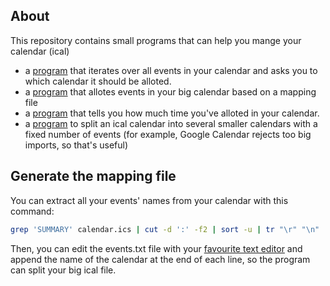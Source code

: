 ## About
This repository contains small programs that can help you mange your calendar (ical)

- a [program](https://raw.githubusercontent.com/jacadzaca/ical-utils/main/split_calendar_interactive.py) that iterates over all events in your calendar and asks you to which calendar it should be alloted.
- a [program](https://raw.githubusercontent.com/jacadzaca/ical-utils/main/split_calendar.py) that allotes events in your big calendar based on a mapping file
- a [program](https://raw.githubusercontent.com/jacadzaca/ical-utils/main/time_spent.py) that tells you how much time you've alloted in your calendar.
- a [program](https://raw.githubusercontent.com/jacadzaca/ical-utils/main/split_calendar_into_pieces.py) to split an ical calendar into several smaller calendars with a fixed number of events (for example, Google Calendar rejects too big imports, so that's useful)

## Generate the mapping file
You can extract all your events' names from your calendar with this command:

```bash
grep 'SUMMARY' calendar.ics | cut -d ':' -f2 | sort -u | tr "\r" "\n" | awk NF > events.txt
```
Then, you can edit the events.txt file with your [favourite text editor](https://neovim.io/) and append the name of the calendar
at the end of each line, so the program can split your big ical file.


